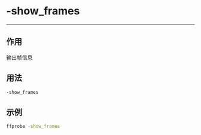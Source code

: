 # -show_frames

---

## 作用

输出帧信息

## 用法

```bash
-show_frames
```

## 示例

```bash
ffprobe -show_frames
```
